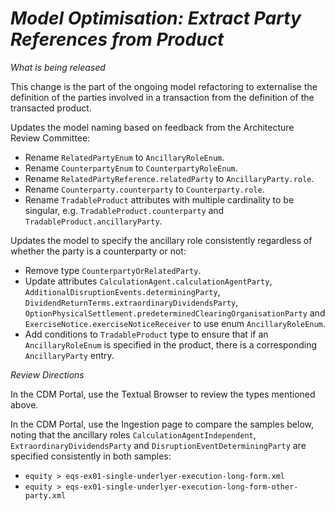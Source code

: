 # *Model Optimisation: Extract Party References from Product*

_What is being released_

This change is the part of the ongoing model refactoring to externalise the definition of the parties involved in a transaction from the definition of the transacted product.

Updates the model naming based on feedback from the Architecture Review Committee:

- Rename `RelatedPartyEnum` to `AncillaryRoleEnum`.
- Rename `CounterpartyEnum` to `CounterpartyRoleEnum`.
- Rename `RelatedPartyReference.relatedParty` to `AncillaryParty.role`.
- Rename `Counterparty.counterparty` to `Counterparty.role`.
- Rename `TradableProduct` attributes with multiple cardinality to be singular, e.g. `TradableProduct.counterparty` and `TradableProduct.ancillaryParty`.

Updates the model to specify the ancillary role consistently regardless of whether the party is a counterparty or not:

- Remove type `CounterpartyOrRelatedParty`.
- Update attributes `CalculationAgent.calculationAgentParty`, `AdditionalDisruptionEvents.determiningParty`, `DividendReturnTerms.extraordinaryDividendsParty`, `OptionPhysicalSettlement.predeterminedClearingOrganisationParty` and `ExerciseNotice.exerciseNoticeReceiver` to use enum `AncillaryRoleEnum`.
- Add conditions to `TradableProduct` type to ensure that if an `AncillaryRoleEnum` is specified in the product, there is a corresponding `AncillaryParty` entry. 

_Review Directions_

In the CDM Portal, use the Textual Browser to review the types mentioned above.

In the CDM Portal, use the Ingestion page to compare the samples below, noting that the ancillary roles `CalculationAgentIndependent`, `ExtraordinaryDividendsParty` and `DisruptionEventDeterminingParty` are specified consistently in both samples:

- `equity > eqs-ex01-single-underlyer-execution-long-form.xml`
- `equity > eqs-ex01-single-underlyer-execution-long-form-other-party.xml`
